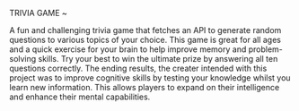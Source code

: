 TRIVIA GAME ~

A fun and challenging trivia game that fetches an API to generate random questions to various topics of your choice. This game is great for all ages and a quick exercise for your brain to help improve memory and problem-solving skills. Try your best to win the ultimate prize by answering all ten questions correctly. The ending results, the creater intended with this project was to improve cognitive skills by testing your knowledge whilst you learn new information. This allows players to expand on their intelligence and enhance their mental capabilities. 

